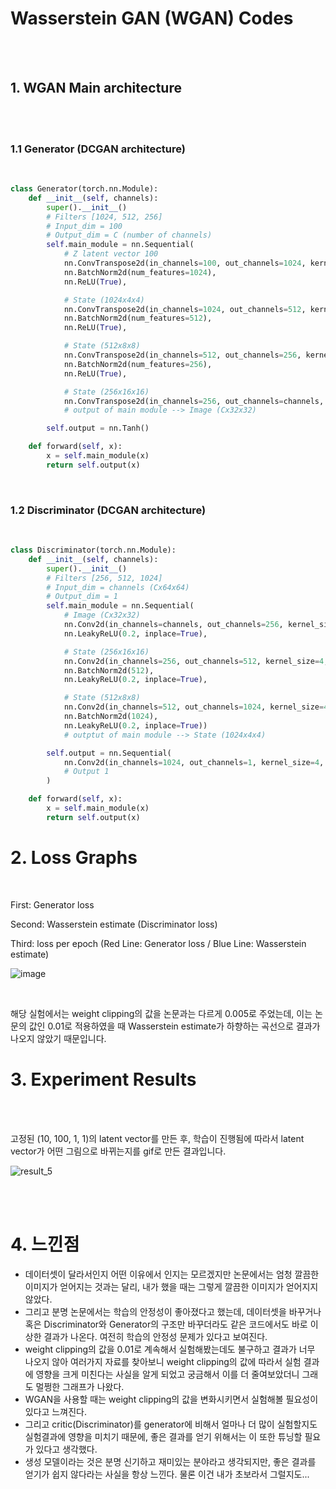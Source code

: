 # Wasserstein GAN (WGAN) Codes

<br/>

<br/>

## 1. WGAN Main architecture

<br/>

<br/>

### 1.1 Generator (DCGAN architecture)

<br/>

```python
class Generator(torch.nn.Module):
    def __init__(self, channels):
        super().__init__()
        # Filters [1024, 512, 256]
        # Input_dim = 100
        # Output_dim = C (number of channels)
        self.main_module = nn.Sequential(
            # Z latent vector 100
            nn.ConvTranspose2d(in_channels=100, out_channels=1024, kernel_size=4, stride=1, padding=0),
            nn.BatchNorm2d(num_features=1024),
            nn.ReLU(True),

            # State (1024x4x4)
            nn.ConvTranspose2d(in_channels=1024, out_channels=512, kernel_size=4, stride=2, padding=1),
            nn.BatchNorm2d(num_features=512),
            nn.ReLU(True),

            # State (512x8x8)
            nn.ConvTranspose2d(in_channels=512, out_channels=256, kernel_size=4, stride=2, padding=1),
            nn.BatchNorm2d(num_features=256),
            nn.ReLU(True),

            # State (256x16x16)
            nn.ConvTranspose2d(in_channels=256, out_channels=channels, kernel_size=4, stride=2, padding=1))
            # output of main module --> Image (Cx32x32)

        self.output = nn.Tanh()

    def forward(self, x):
        x = self.main_module(x)
        return self.output(x)
```
<br/>

### 1.2 Discriminator (DCGAN architecture)

<br/>

```python
class Discriminator(torch.nn.Module):
    def __init__(self, channels):
        super().__init__()
        # Filters [256, 512, 1024]
        # Input_dim = channels (Cx64x64)
        # Output_dim = 1
        self.main_module = nn.Sequential(
            # Image (Cx32x32)
            nn.Conv2d(in_channels=channels, out_channels=256, kernel_size=4, stride=2, padding=1),
            nn.LeakyReLU(0.2, inplace=True),

            # State (256x16x16)
            nn.Conv2d(in_channels=256, out_channels=512, kernel_size=4, stride=2, padding=1),
            nn.BatchNorm2d(512),
            nn.LeakyReLU(0.2, inplace=True),

            # State (512x8x8)
            nn.Conv2d(in_channels=512, out_channels=1024, kernel_size=4, stride=2, padding=1),
            nn.BatchNorm2d(1024),
            nn.LeakyReLU(0.2, inplace=True))
            # outptut of main module --> State (1024x4x4)

        self.output = nn.Sequential(
            nn.Conv2d(in_channels=1024, out_channels=1, kernel_size=4, stride=1, padding=0),
            # Output 1
        )

    def forward(self, x):
        x = self.main_module(x)
        return self.output(x)
```




# 2. Loss Graphs



<br/>

First: Generator loss

Second: Wasserstein estimate (Discriminator loss)

Third: loss per epoch (Red Line: Generator loss / Blue Line: Wasserstein estimate)

![image](https://user-images.githubusercontent.com/57930520/114997404-c0d25100-9eda-11eb-9449-f683bd9462ea.png)

<br/>

해당 실험에서는 weight clipping의 값을 논문과는 다르게 0.005로 주었는데, 이는 논문의 값인 0.01로 적용하였을 때 Wasserstein estimate가 하향하는 곡선으로 결과가 나오지 않았기 때문입니다.





# 3. Experiment Results

<br/>

<br/>

고정된 (10, 100, 1, 1)의 latent vector를 만든 후, 학습이 진행됨에 따라서 latent vector가 어떤 그림으로 바뀌는지를 gif로 만든 결과입니다.



![result_5](https://user-images.githubusercontent.com/57930520/114997653-0abb3700-9edb-11eb-8d68-5cffccb3bd4a.gif)



<br/>

<br/>

# 4. 느낀점

* 데이터셋이 달라서인지 어떤 이유에서 인지는 모르겠지만 논문에서는 엄청 깔끔한 이미지가 얻어지는 것과는 달리, 내가 했을 때는 그렇게 깔끔한 이미지가 얻어지지 않았다.
* 그리고 분명 논문에서는 학습의 안정성이 좋아졌다고 했는데, 데이터셋을 바꾸거나 혹은 Discriminator와 Generator의 구조만 바꾸더라도 같은 코드에서도 바로 이상한 결과가 나온다. 여전히 학습의 안정성 문제가 있다고 보여진다.
* weight clipping의 값을 0.01로 계속해서 실험해봤는데도 불구하고 결과가 너무 나오지 않아 여러가지 자료를 찾아보니 weight clipping의 값에 따라서 실험 결과에 영향을 크게 미친다는 사실을 알게 되었고 궁금해서 이를 더 줄여보았더니 그래도 멀쩡한 그래프가 나왔다.
* WGAN을 사용할 때는 weight clipping의 값을 변화시키면서 실험해볼 필요성이 있다고 느껴진다.
* 그리고 critic(Discriminator)를 generator에 비해서 얼마나 더 많이 실험할지도 실험결과에 영향을 미치기 때문에, 좋은 결과를 얻기 위해서는 이 또한 튜닝할 필요가 있다고 생각했다.
* 생성 모델이라는 것은 분명 신기하고 재미있는 분야라고 생각되지만, 좋은 결과를 얻기가 쉽지 않다라는 사실을 항상 느낀다. 물론 이건 내가 초보라서 그럴지도...